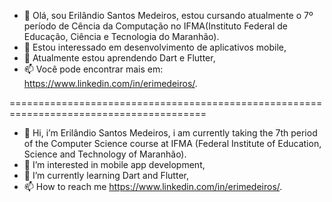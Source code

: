 - 👋 Olá, sou Erilândio Santos Medeiros, estou cursando atualmente o 7º período de Cência da Computação no IFMA(Instituto Federal de Educação, Ciência e Tecnologia do Maranhão).
- 👀 Estou interessado em desenvolvimento de aplicativos mobile,
- 🌱 Atualmente estou aprendendo Dart e Flutter,
- 📫 Você pode encontrar mais em: https://www.linkedin.com/in/erimedeiros/.

========================================================================================

- 👋 Hi, i’m Erilândio Santos Medeiros, i am currently taking the 7th period of the Computer Science course at IFMA (Federal Institute of Education, Science and Technology of Maranhão).
- 👀 I’m interested in mobile app development,
- 🌱 I’m currently learning Dart and Flutter,
- 📫 How to reach me https://www.linkedin.com/in/erimedeiros/.

<!---
e-medeiros1/e-medeiros1 is a ✨ special ✨ repository because its `README.md` (this file) appears on your GitHub profile.
You can click the Preview link to take a look at your changes.
--->
